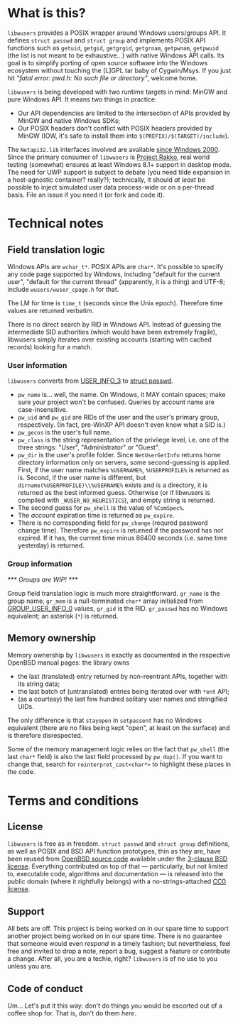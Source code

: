 # What is this?

`libwusers` provides a POSIX wrapper around Windows users/groups API. It defines `struct passwd` and `struct group`
and implements POSIX API functions such as `getuid`, `getgid`, `getgrgid`, `getgrnam`, `getpwnam`, `getpwuid` (the list is not meant to be exhaustive…)
with native Windows API calls. Its goal is to simplify porting of open source software into the Windows ecosystem without touching the [L]GPL tar baby 
of Cygwin/Msys. If you just hit _"fatal error: pwd.h: No such file or directory"_, welcome home.

`libwusers` is being developed with two runtime targets in mind: MinGW and pure Windows API. It means two things in practice:
* Our API dependencies are limited to the intersection of APIs provided by MinGW and native Windows SDKs;
* Our POSIX headers don't conflict with POSIX headers provided by MinGW (IOW, it's safe to install them into `$(PREFIX)/$(TARGET)/include`).

The `Netapi32.lib` interfaces involved are available [since Windows 2000](https://learn.microsoft.com/en-us/windows/win32/api/lmaccess/nf-lmaccess-netuserenum).
Since the primary consumer of `libwusers` is [Project Rakko](https://github.com/armdevvel), real world testing (somewhat) ensures at least Windows 8.1+ support
in desktop mode. The need for UWP support is subject to debate (you need tilde expansion in a host-agnostic container? really?);
technically, it should _at least_ be possible to inject simulated user data process-wide or on a per-thread basis. File an issue if you need it (or fork and code it).

# Technical notes

## Field translation logic

Windows APIs are `wchar_t*`. POSIX APIs are `char*`. It's possible to specify any code page supported by Windows, including "default for the current user", "default for the current thread" (apparently, it is a thing) and UTF-8; include `wusers/wuser_cpage.h` for that.

The LM for time is `time_t` (seconds since the Unix epoch). Therefore time values are returned verbatim.

There is no direct search by RID in Windows API. Instead of guessing the intermediate SID authorities (which would have been extremely fragile), libwusers simply iterates over existing accounts (starting with cached records) looking for a match.

### User information

`libwusers` converts from [USER_INFO_3](https://learn.microsoft.com/en-us/windows/win32/api/lmaccess/ns-lmaccess-user_info_3) to [struct passwd](https://man.openbsd.org/getpwnam.3).

* `pw_name` is… well, the name. On Windows, it MAY contain spaces; make sure your project won't be confused. Queries by account name are case-insensitive.
* `pw_uid` and `pw_gid` are RIDs of the user and the user's primary group, respectively. (In fact, pre-WinXP API doesn't even know what a SID is.)
* `pw_gecos` is the user's full name.
* `pw_class` is the string representation of the privilege level, i.e. one of the three strings: "User", "Administrator" or "Guest".
* `pw_dir` is the user's profile folder. Since `NetUserGetInfo` returns home directory information only on servers, some second-guessing is applied. First, if the user name matches `%USERNAME%`, `%USERPROFILE%` is returned as is. Second, if the user name is different, but `dirname(%USERPROFILE)\\%USERNAME%` exists and is a directory, it is returned as the best informed guess. Otherwise (or if libwusers is compiled with `_WUSER_NO_HEURISTICS`), and empty string is returned.
* The second guess for `pw_shell` is the value of `%ComSpec%`.
* The _account_ expiration time is returned as `pw_expire`.
* There is no corresponding field for `pw_change` (requred password change time). Therefore `pw_expire` is returned if the password has _not_ expired. If it has, the current time minus 86400 seconds (i.e. same time yesterday) is returned.

### Group information

_*** Groups are WIP! ***_

Group field translation logic is much more straightforward. `gr_name` is the group name, `gr_mem` is a null-terminated `char*` array initialized from [GROUP_USER_INFO_0](https://learn.microsoft.com/en-us/windows/desktop/api/lmaccess/ns-lmaccess-group_users_info_0) values, `gr_gid` is the RID. `gr_passwd` has no Windows equivalent; an asterisk (`*`) is returned.

## Memory ownership

Memory ownership by `libwusers` is exactly as documented in the respective OpenBSD manual pages: the library owns
* the last (translated) entry returned by non-reentrant APIs, together with its string data;
* the last batch of (untranslated) entries being iterated over with `*ent` API;
* (as a courtesy) the last few hundred solitary user names and stringified UIDs.

The only difference is that `stayopen` in `setpassent` has no Windows equivalent (there are no files being kept "open",
at least on the surface) and is therefore disrespected.

Some of the memory management logic relies on the fact that `pw_shell` (the last `char*` field) is also the last field processed by `pw_dup()`.
If you want to change that, search for `reinterpret_cast<char*>` to highlight these places in the code.

# Terms and conditions

## License

`libwusers` is free as in freedom. `struct passwd` and `struct group` definitions, as well as POSIX and BSD API function prototypes,
thin as they are, have been reused from [OpenBSD source code](https://github.com/openbsd/src/tree/master/include) available under the
[3-clause BSD license](https://www.openbsd.org/policy.html). Everything contributed on top of that — particularly, but not limited to,
executable code, algorithms and documentation — is released into the public domain (where it rightfully belongs)
with a no-strings-attached [CC0 license](LICENSE).

## Support

All bets are off. This project is being worked on in our spare time to support another project being worked on in our spare time.
There is no guarantee that someone would even _respond_ in a timely fashion; but nevertheless, feel free and invited to drop a note,
report a bug, suggest a feature or contribute a change. After all, you are a techie, right? `libwusers` is of no use to you unless you are.

## Code of conduct

Um… Let's put it this way: don't do things you would be escorted out of a coffee shop for. That is, don't do them _here_.
